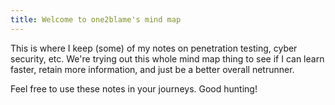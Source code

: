 ```yaml
---
title: Welcome to one2blame's mind map
---
```


This is where I keep (some) of my notes on penetration testing, cyber security, etc. We're trying
out this whole mind map thing to see if I can learn faster, retain more information, and just be a
better overall netrunner.

Feel free to use these notes in your journeys. Good hunting!
